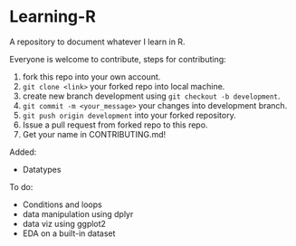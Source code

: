# Learning-R
A repository to document whatever I learn in R.

Everyone is welcome to contribute, steps for contributing:
1. fork this repo into your own account.
2. ``git clone <link>`` your forked repo into local machine.
3. create new branch development using ``git checkout -b development``.
4. ``git commit -m <your_message>`` your changes into development branch.
5. ``git push origin development`` into your forked repository.
6. Issue a pull request from forked repo to this repo.
7. Get your name in CONTRIBUTING.md!

Added:
- Datatypes

To do:
- Conditions and loops 
- data manipulation using dplyr
- data viz using ggplot2
- EDA on a built-in dataset
